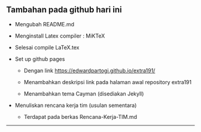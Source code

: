 Tambahan pada github hari ini
---
  * Mengubah README.md
  * Menginstall Latex compiler : MiKTeX
  * Selesai compile LaTeX.tex
  * Set up github pages
  
    * Dengan link https://edwardpartogi.github.io/extra191/
    
    * Menambahkan deskripsi link pada halaman awal repository extra191
    
    * Menambahkan tema Cayman (disediakan Jekyll)
    
  * Menuliskan rencana kerja tim (usulan sementara)
  
    * Terdapat pada berkas Rencana-Kerja-TIM.md
---
